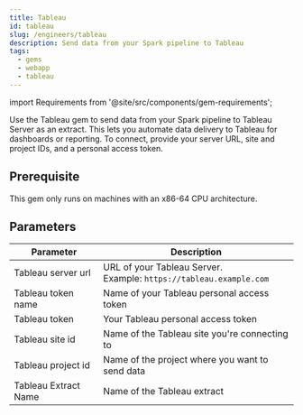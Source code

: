 ```yaml
---
title: Tableau
id: tableau
slug: /engineers/tableau
description: Send data from your Spark pipeline to Tableau
tags:
  - gems
  - webapp
  - tableau
---
```


import Requirements from '@site/src/components/gem-requirements';

<Requirements
  python_package_name="ProphecyWebAppPython"
  python_package_version="0.1.2+"
  scala_package_name=""
  scala_package_version=""
  scala_lib=""
  python_lib="1.9.42+"
  uc_single="14.3+"
  uc_shared="14.3+"
  livy=""
/>

Use the Tableau gem to send data from your Spark pipeline to Tableau Server as an extract. This lets you automate data delivery to Tableau for dashboards or reporting. To connect, provide your server URL, site and project IDs, and a personal access token.

## Prerequisite

This gem only runs on machines with an x86-64 CPU architecture.

## Parameters

| Parameter            | Description                                                            |
| -------------------- | ---------------------------------------------------------------------- |
| Tableau server url   | URL of your Tableau Server.<br/>Example: `https://tableau.example.com` |
| Tableau token name   | Name of your Tableau personal access token                             |
| Tableau token        | Your Tableau personal access token                                     |
| Tableau site id      | Name of the Tableau site you're connecting to                          |
| Tableau project id   | Name of the project where you want to send data                        |
| Tableau Extract Name | Name of the Tableau extract                                            |
